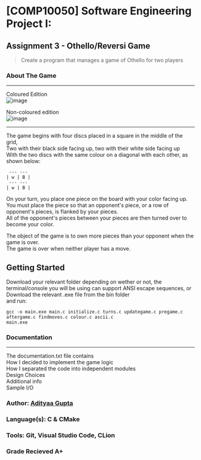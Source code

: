 # [COMP10050] Software Engineering Project I: 
## Assignment 3 - Othello/Reversi Game

> Create a program that manages a game of Othello for two players

### About The Game 
 --- ---
Coloured Edition  
![image](https://user-images.githubusercontent.com/71985681/118888023-07103b00-b8f3-11eb-878f-1fc169176bf8.png)

Non-coloured edition  
![image](https://user-images.githubusercontent.com/71985681/118888254-53f41180-b8f3-11eb-8fb8-93cf5370b1f3.png)
 --- ---

The game begins with four discs placed in a square in the middle of the grid,  
Two with their black side facing up, two with their white side facing up  
With the two discs with the same colour on a diagonal with each other, as shown below:  
```
 --- --- 
| w | B |
 --- --- 
| w | B |
```
On your turn, you place one piece on the board with your color facing up.  
You must place the piece so that an opponent's piece, or a row of opponent's pieces, is flanked by your pieces.  
All of the opponent's pieces between your pieces are then turned over to become your color.  
  
The object of the game is to own more pieces than your opponent when the game is over.  
The game is over when neither player has a move.   

## Getting Started 
Download your relevant folder depending on wether or not, the terminal/console you will be using can support ANSI escape sequences, or  
Download the relevant .exe file from the bin folder  
and run:  
```
gcc -o main.exe main.c initialize.c turns.c updategame.c pregame.c aftergame.c findmoves.c colour.c ascii.c
main.exe
```
### Documentation
 --- ---
The documentation.txt file contains  
How I decided to implement the game logic  
How I separated the code into independent modules  
Design Choices  
Additional info  
Sample I/O  


### Author:           [Adityaa Gupta](https://github.com/Adwgupta)
### Language(s):      C & CMake 
### Tools:            Git, Visual Studio Code, CLion
### Grade Recieved    A+
